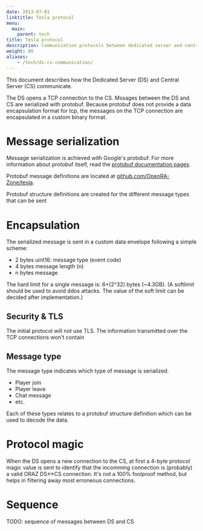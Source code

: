 ```yaml
---
date: 2013-07-01
linktitle: Tesla protocol
menu:
  main:
    parent: tech
title: Tesla protocol
description: Communication protocols between dedicated server and central server
weight: 80
aliases:
    - /tech/ds-cs-communication/
---
```


This document describes how the Dedicated Server (DS) and Central Server (CS) communicate.

The DS opens a TCP connection to the CS. Mssages between the DS and CS are serialized with protobuf. Because protobuf does not provide a data encapsulation format for tcp, the messages on the TCP connection are encapsulated in a custom binary format.

# Message serialization

Message serialization is achieved with Google's protobuf. For more information about protobuf itself, read the [protobuf documentation pages](https://developers.google.com/protocol-buffers/docs/overview).

Protobuf message definitions are located at [github.com/OpenRA-Zone/tesla](https://github.com/OpenRA-Zone/tesla).

Protobuf structure definitions are created for the different message types that can be sent

# Encapsulation

The serialized message is sent in a custom data envelope following a simple scheme:

 - 2 bytes uint16: message type (event code)
 - 4 bytes message length (n)
 - n bytes message

The hard limit for a single message is: 6+(2^32) bytes (~4.3GB). (A softlimit should be used to avoid ddos attacks. The value of the soft limit can be decided after implementation.)


## Security & TLS
The initial protocol will not use TLS. The information transmitted over the TCP connections won't contain 

## Message type
The message type indicates which type of message is serialized.

 - Player join
 - Player leave
 - Chat message
 - etc.

Each of these types relates to a protobuf structure definition which can be used to decode the data.

# Protocol magic
When the DS opens a new connection to the CS, at first a 4-byte protocol magic value is sent to identify that the incomming connection is (probably) a valid ORAZ DS<->CS connection. It's not a 100% foolproof method, but helps in filtering away most erroneous connections.

# Sequence

TODO: sequence of messages between DS and CS
